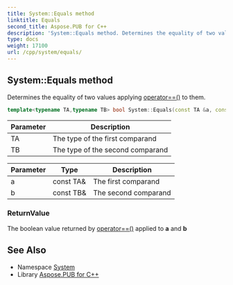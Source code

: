 ```yaml
---
title: System::Equals method
linktitle: Equals
second_title: Aspose.PUB for C++
description: 'System::Equals method. Determines the equality of two values applying operator==() to them in C++.'
type: docs
weight: 17100
url: /cpp/system/equals/
---
```

## System::Equals method


Determines the equality of two values applying [operator==()](../operator==/) to them.

```cpp
template<typename TA,typename TB> bool System::Equals(const TA &a, const TB &b)
```


| Parameter | Description |
| --- | --- |
| TA | The type of the first comparand |
| TB | The type of the second comparand |

| Parameter | Type | Description |
| --- | --- | --- |
| a | const TA\& | The first comparand |
| b | const TB\& | The second comparand |

### ReturnValue

The boolean value returned by [operator==()](../operator==/) applied to **a** and **b**

## See Also

* Namespace [System](../)
* Library [Aspose.PUB for C++](../../)
